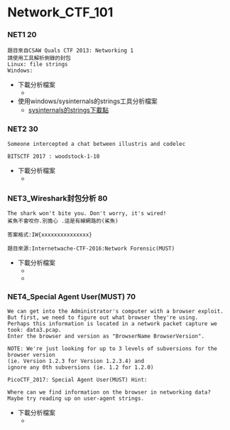 # Network_CTF_101
### NET1  20
```
題目來自CSAW Quals CTF 2013: Networking 1
請使用工具解析側錄的封包
Linux: file strings
Windows:
```
- 下載分析檔案
  - []()
- 使用windows/sysinternals的strings工具分析檔案
  - [sysinternals的strings下載點](https://learn.microsoft.com/en-us/sysinternals/downloads/strings)
### NET2  30
```
Someone intercepted a chat between illustris and codelec

BITSCTF 2017 : woodstock-1-10
```
- 下載分析檔案
  - []()
### NET3_Wireshark封包分析  80
```
The shark won't bite you. Don't worry, it's wired!
鯊魚不會咬你.別擔心 .這是有線網路的(鯊魚)

答案格式:IW{xxxxxxxxxxxxxxx}

題目來源:Internetwache-CTF-2016:Network Forensic(MUST)
```
- 下載分析檔案
  - []()
  - []() 
### NET4_Special Agent User(MUST)  70
```
We can get into the Administrator's computer with a browser exploit.
But first, we need to figure out what browser they're using.
Perhaps this information is located in a network packet capture we took: data3.pcap.
Enter the browser and version as "BrowserName BrowserVersion".

NOTE: We're just looking for up to 3 levels of subversions for the browser version
(ie. Version 1.2.3 for Version 1.2.3.4) and
ignore any 0th subversions (ie. 1.2 for 1.2.0)

PicoCTF_2017: Special Agent User(MUST) Hint:

Where can we find information on the browser in networking data?
Maybe try reading up on user-agent strings.
```
- 下載分析檔案
  - []()

